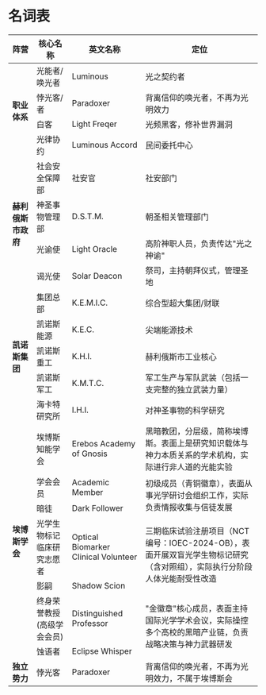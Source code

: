# 名词表

<table>
    <thead>
        <tr>
            <th><strong>阵营</strong></th><th><strong>核心名称</strong></th><th><strong>英文名称</strong></th><th><strong>定位</strong></th>
        </tr>
    </thead>
    <tbody>
        <tr><td rowspan="4"><strong>职业体系</strong></td>
            <td>光能者/唤光者</td><td>Luminous</td><td>光之契约者</td>
        </tr>
        <tr>
            <td>悖光客/者</td><td>Paradoxer</td><td>背离信仰的唤光者，不再为光明效力</td>
        </tr>
        <tr>
            <td>白客</td><td>Light Freqer</td><td>光频黑客，修补世界漏洞</td>
        </tr>
        <tr>
            <td>光律协约</td><td>Luminous Accord</td><td>民间委托中心</td>
        </tr>
        <tr><td rowspan="4"><strong>赫利俄斯市政府</strong></td>
            <td>社会安全保障部</td><td>社安官</td><td>社安部门</td>
        </tr>
        <tr>
            <td>神圣事物管理部</td><td>D.S.T.M.</td><td>朝圣相关管理部门</td>
        </tr>
        <tr>
            <td>光谕使</td><td>Light Oracle</td><td>高阶神职人员，负责传达"光之神谕"</td>
        </tr>
        <tr>
            <td>谒光使</td><td>Solar Deacon</td><td>祭司，主持朝拜仪式，管理圣地</td>
        </tr>
        <tr><td rowspan="5"><strong>凯诺斯集团</strong></td>
            <td>集团总部</td><td>K.E.M.I.C.</td><td>综合型超大集团/财联</td>
        </tr>
        <tr>
            <td>凯诺斯能源</td><td>K.E.C.</td><td>尖端能源技术</td>
        </tr>
        <tr>
            <td>凯诺斯重工</td><td>K.H.I.</td><td>赫利俄斯市工业核心</td>
        </tr>
        <tr>
            <td>凯诺斯军工</td><td>K.M.T.C.</td><td>军工生产与军队武装（包括一支完整的独立武装力量）</td>
        </tr>
        <tr>
            <td>海卡特研究所</td><td>I.H.I.</td><td>对神圣事物的科学研究</td>
        </tr>
        <tr><td rowspan="7"><strong>埃博斯学会</strong></td>
            <td>埃博斯知能学会</td><td>Erebos Academy of Gnosis</td>
            <td>黑暗教团，分层级，简称埃博斯。表面上是研究知识载体与神力本质关系的学术机构，实际进行非人道的光能实验</td>
        </tr>
        <tr>
            <td>学会会员</td><td>Academic Member</td>
            <td rowspan="2">初级成员（青铜徽章），表面从事光学研讨会组织工作，实际负责情报收集与信徒发展</td>
        </tr>
        <tr>
            <td>暗徒</td><td>Dark Follower</td>
        </tr>
        <tr>
            <td>光学生物标记临床研究志愿者</td><td>Optical Biomarker Clinical Volunteer</td>
            <td rowspan="2">三期临床试验注册项目（NCT编号：IOEC-2024-OB），表面开展双盲光学生物标记研究（含对照组），实际执行分阶段人体光能耐受性改造</td>
        </tr>
        <tr>
            <td>影嗣</td><td>Shadow Scion</td>
        </tr>
        <tr>
            <td>终身荣誉教授 (高级学会会员)</td><td>Distinguished Professor</td>
            <td rowspan="2">"金徽章"核心成员，表面主持国际光学学术会议，实际操控多个高校的黑暗产业链，负责战略决策与神力武器研发</td>
        </tr>
        <tr>
            <td>蚀语者</td><td>Eclipse Whisper</td>
        </tr>
        <tr><td rowspan="2"><strong>独立势力</strong></td>
            <td>悖光客</td><td>Paradoxer</td><td>背离信仰的唤光者，不再为光明效力，不属于埃博斯会</td>
        </tr>
    </tbody>
</table>